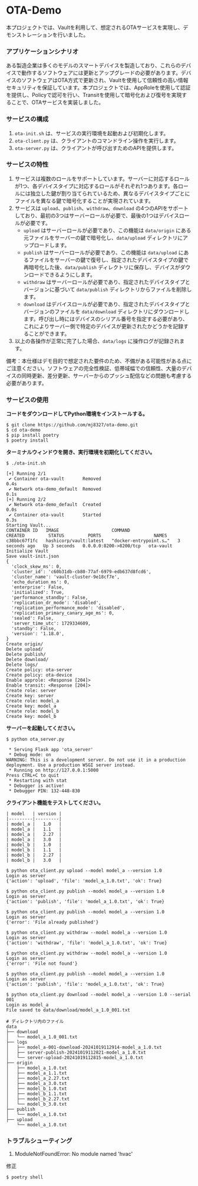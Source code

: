 # OTA-Demo
本プロジェクトでは、Vaultを利用して、想定されるOTAサービスを実現し、デモンストレーションを行いました。


### アプリケーションシナリオ

ある製造企業は多くのモデルのスマートデバイスを製造しており、これらのデバイスで動作するソフトウェアには更新とアップグレードの必要があります。デバイスのソフトウェアはOTA方式で更新され、Vaultを使用して信頼性の高い情報セキュリティを保証しています。本プロジェクトでは、AppRoleを使用して認証を提供し、Policyで認可を行い、Transitを使用して暗号化および復号を実現することで、OTAサービスを実装しました。


### サービスの構成

1. ```ota-init.sh``` は、サービスの実行環境を起動および初期化します。
2. ```ota-client.py``` は、クライアントのコマンドライン操作を実行します。
3. ```ota-server.py``` は、クライアントが呼び出すためのAPIを提供します。


### サービスの特性

1. サービスは複数のロールをサポートしています。サーバーに対応するロールが1つ、各デバイスタイプに対応するロールがそれぞれ1つあります。各ロールには独立した鍵が割り当てられているため、異なるデバイスタイプごとにファイルを異なる鍵で暗号化することが実現されています。
2. サービスは `upload`、`publish`、`withdraw`、`download` の4つのAPIをサポートしており、最初の3つはサーバーロールが必要で、最後の1つはデバイスロールが必要です。
   - `upload` はサーバーロールが必要であり、この機能は `data/origin` にある元ファイルをサーバーの鍵で暗号化し、`data/upload` ディレクトリにアップロードします。
   - `publish` はサーバーロールが必要であり、この機能は `data/upload` にあるファイルをサーバーの鍵で復号し、指定されたデバイスタイプの鍵で再暗号化した後、`data/publish` ディレクトリに保存し、デバイスがダウンロードできるようにします。
   - `withdraw` はサーバーロールが必要であり、指定されたデバイスタイプとバージョンに基づいて `data/publish` ディレクトリからファイルを削除します。
   - `download` はデバイスロールが必要であり、指定されたデバイスタイプとバージョンのファイルを `data/download` ディレクトリにダウンロードします。呼び出し時にはデバイスのシリアル番号を指定する必要があり、これによりサーバー側で特定のデバイスが更新されたかどうかを記録することができます。
3. 以上の各操作が正常に完了した場合、`data/logs` に操作ログが記録されます。

備考：本仕様はデモ目的で想定された要件のため、不備がある可能性がある点にご注意ください。ソフトウェアの完全性検証、低帯域幅での信頼性、大量のデバイスの同時更新、差分更新、サーバーからのプッシュ配信などの問題も考慮する必要があります。


### サービスの使用

**コードをダウンロードしてPython環境をインストールする。**

```
$ git clone https://github.com/mj8327/ota-demo.git
$ cd ota-demo
$ pip install poetry
$ poetry install
```

**ターミナルウィンドウを開き、実行環境を初期化してください。**

```
$ ./ota-init.sh

[+] Running 2/1
 ✔ Container ota-vault       Removed                                                   0.4s
 ✔ Network ota-demo_default  Removed                                                   0.1s
[+] Running 2/2
 ✔ Network ota-demo_default  Created                                                   0.0s
 ✔ Container ota-vault       Started                                                   0.3s
Starting Vault...
CONTAINER ID   IMAGE                    COMMAND                   CREATED         STATUS         PORTS                    NAMES
c38bbc67f1fc   hashicorp/vault:latest   "docker-entrypoint.s…"   3 seconds ago   Up 3 seconds   0.0.0.0:8200->8200/tcp   ota-vault
Initialize Vault
Save vault-init.json
{
  'clock_skew_ms': 0,
  'cluster_id': 'c60b31db-cb80-77af-6979-edb637d8fcd6',
  'cluster_name': 'vault-cluster-9e18cf7e',
  'echo_duration_ms': 0,
  'enterprise': False,
  'initialized': True,
  'performance_standby': False,
  'replication_dr_mode': 'disabled',
  'replication_performance_mode': 'disabled',
  'replication_primary_canary_age_ms': 0,
  'sealed': False,
  'server_time_utc': 1729334609,
  'standby': False,
  'version': '1.18.0',
}
Create origin/
Delete upload/
Delete publish/
Delete download/
Delete logs/
Create policy: ota-server
Create policy: ota-device
Enable approle: <Response [204]>
Enable transit: <Response [204]>
Create role: server
Create key: server
Create role: model_a
Create key: model_a
Create role: model_b
Create key: model_b
```

**サーバーを起動してください。**

```
$ python ota_server.py

 * Serving Flask app 'ota_server'
 * Debug mode: on
WARNING: This is a development server. Do not use it in a production deployment. Use a production WSGI server instead.
 * Running on http://127.0.0.1:5000
Press CTRL+C to quit
 * Restarting with stat
 * Debugger is active!
 * Debugger PIN: 132-448-830
```

**クライアント機能をテストしてください。**

```
| model   | version | 
|---------|---------|
| model_a |   1.0   |
| model_a |   1.1   |
| model_a |   2.27  |
| model_a |   3.0   |
| model_b |   1.0   |
| model_b |   1.1   |
| model_b |   2.27  |
| model_b |   3.0   |

$ python ota_client.py upload --model model_a --version 1.0
Login as server
{'action': 'upload', 'file': 'model_a_1.0.txt', 'ok': True}

$ python ota_client.py publish --model model_a --version 1.0
Login as server
{'action': 'publish', 'file': 'model_a_1.0.txt', 'ok': True}

$ python ota_client.py publish --model model_a --version 1.0
Login as server
{'error': 'File already published'}

$ python ota_client.py withdraw --model model_a --version 1.0
Login as server
{'action': 'withdraw', 'file': 'model_a_1.0.txt', 'ok': True}

$ python ota_client.py withdraw --model model_a --version 1.0
Login as server
{'error': 'File not found'}

$ python ota_client.py publish --model model_a --version 1.0
Login as server
{'action': 'publish', 'file': 'model_a_1.0.txt', 'ok': True}

$ python ota_client.py download --model model_a --version 1.0 --serial 001
Login as model_a
File saved to data/download/model_a_1.0_001.txt

# ディレクトリ内のファイル
data
├── download
│   └── model_a_1.0_001.txt
├── logs
│   ├── model_a-001-download-20241019112914-model_a_1.0.txt
│   ├── server-publish-20241019112821-model_a_1.0.txt
│   └── server-upload-20241019112815-model_a_1.0.txt
├── origin
│   ├── model_a_1.0.txt
│   ├── model_a_1.1.txt
│   ├── model_a_2.27.txt
│   ├── model_a_3.0.txt
│   ├── model_b_1.0.txt
│   ├── model_b_1.1.txt
│   ├── model_b_2.27.txt
│   └── model_b_3.0.txt
├── publish
│   └── model_a_1.0.txt
├── upload
    └── model_a_1.0.txt
```


### トラブルシューティング

1. ModuleNotFoundError: No module named 'hvac' 

修正
```
$ poetry shell
```
